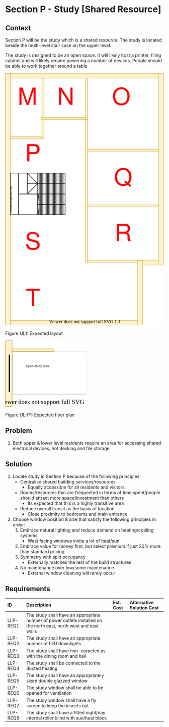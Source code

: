 # Section P - Study [Shared Resource]

## Context

Section P will be the study which is a shared resource. The study is located beside the multi-level stair case on the upper level.

The study is designed to be an open space. It will likely host a printer,  filing cabinet and will likely require powering a number of devices. People should be able to work together around a table

![TO-BE upper-level diagram](upper-Level-TO-BE-sections.svg)

Figure UL1: Expected layout

![TO-BE upper-level Section P diagram](Upper-Level-TO-BE-section-P.svg)

Figure UL-P1: Expected floor plan


## Problem

1. Both upper & lower level residents require an area for accessing shared electrical devices, hot desking and file storage


## Solution

1. Locate study in Section P because of the following principles:
    * Centralise shared building services/resources
        - Equally accessible for all residents and visitors
    * Rooms/resources that are frequented in terms of time spent/people should attract more space/investment than others
        - Its expected that this is a highly transitive area
    * Reduce overall transit as the basis of location
        - Close proximity to bedrooms and main entrance
2. Choose window position & size that satisfy the following principles in order:
    1. Embrace natural lighting and reduce demand on heating/cooling systems
        - West facing windows invite a lot of heat/sun
    2. Embrace value for money first, but select premium if just 20% more than standard pricing
    3. Symmetry with split occupancy
        - Externally matches the rest of the build structures
    4. No maintenance over low/some maintenance
        - External window cleaning will rarely occur


## Requirements

|ID|Description|Est. Cost|Alternative Solution Cost|
|:---|:---|:---|:---|
|LLP-REQ1|The study shall have an appropriate number of power outlets installed on the north east, north west and east walls|||
|LLP-REQ2|The study shall have an appropriate number of LED downlights|||
|LLP-REQ3|The study shall have non-carpeted as with the dining room and hall|||
|LLP-REQ4|The study shall be connected to the ducted heating|||
|LLP-REQ5|The study shall have an appropriately sized double glazzed window|||
|LLP-REQ6|The study window shall be able to be opened for ventilation|||
|LLP-REQ7|The study window shall have a fly screen to keep the insects out|||
|LLP-REQ8|The study shall have a fitted night/day internal roller blind with sun/heat block|||
